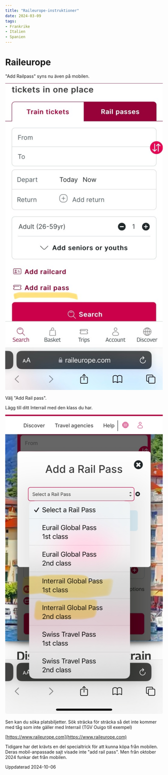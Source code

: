 ```yaml
---
title: "Raileurope-instruktioner"
date: 2024-03-09
tags:
- Frankrike
- Italien
- Spanien
---
```


# Raileurope

"Add Railpass" syns nu även på mobilen.

![](images/raileurope_7.jpeg?w=526)

Välj "Add Rail pass".

Lägg till ditt Interrail med den klass du har.

![](images/raileurope_2.jpeg?w=539)

Sen kan du söka platsbiljetter. Sök sträcka för sträcka så det inte kommer med tåg som inte gäller med Interrail (TGV Ouigo till exempel)

[https://www.raileurope.com](https://www.raileurope.com)

Tidigare har det krävts en del specialtrick för att kunna köpa från mobilen. Deras mobil-anpassade sajt visade inte "add rail pass". Men från oktober 2024 funkar det från mobilen.

Uppdaterad 2024-10-06
